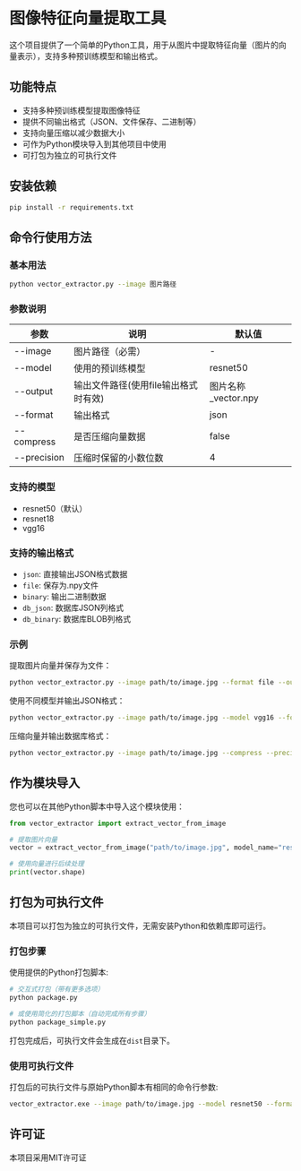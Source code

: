 # 图像特征向量提取工具

这个项目提供了一个简单的Python工具，用于从图片中提取特征向量（图片的向量表示），支持多种预训练模型和输出格式。

## 功能特点

- 支持多种预训练模型提取图像特征
- 提供不同输出格式（JSON、文件保存、二进制等）
- 支持向量压缩以减少数据大小
- 可作为Python模块导入到其他项目中使用
- 可打包为独立的可执行文件

## 安装依赖

```bash
pip install -r requirements.txt
```

## 命令行使用方法

### 基本用法

```bash
python vector_extractor.py --image 图片路径
```

### 参数说明

| 参数 | 说明 | 默认值 |
|------|------|--------|
| --image | 图片路径（必需） | - |
| --model | 使用的预训练模型 | resnet50 |
| --output | 输出文件路径(使用file输出格式时有效) | 图片名称_vector.npy |
| --format | 输出格式 | json |
| --compress | 是否压缩向量数据 | false |
| --precision | 压缩时保留的小数位数 | 4 |

### 支持的模型

- resnet50（默认）
- resnet18
- vgg16

### 支持的输出格式

- `json`: 直接输出JSON格式数据
- `file`: 保存为.npy文件
- `binary`: 输出二进制数据
- `db_json`: 数据库JSON列格式
- `db_binary`: 数据库BLOB列格式

### 示例

提取图片向量并保存为文件：
```bash
python vector_extractor.py --image path/to/image.jpg --format file --output my_vector.npy
```

使用不同模型并输出JSON格式：
```bash
python vector_extractor.py --image path/to/image.jpg --model vgg16 --format json
```

压缩向量并输出数据库格式：
```bash
python vector_extractor.py --image path/to/image.jpg --compress --precision 3 --format db_json
```

## 作为模块导入

您也可以在其他Python脚本中导入这个模块使用：

```python
from vector_extractor import extract_vector_from_image

# 提取图片向量
vector = extract_vector_from_image("path/to/image.jpg", model_name="resnet50", compress=True)

# 使用向量进行后续处理
print(vector.shape)
```

## 打包为可执行文件

本项目可以打包为独立的可执行文件，无需安装Python和依赖库即可运行。

### 打包步骤

使用提供的Python打包脚本:

```bash
# 交互式打包（带有更多选项）
python package.py

# 或使用简化的打包脚本（自动完成所有步骤）
python package_simple.py
```

打包完成后，可执行文件会生成在`dist`目录下。

### 使用可执行文件

打包后的可执行文件与原始Python脚本有相同的命令行参数:

```bash
vector_extractor.exe --image path/to/image.jpg --model resnet50 --format json
```

## 许可证

本项目采用MIT许可证 